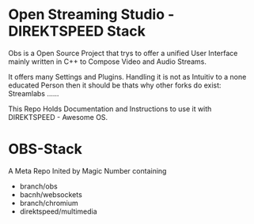 # Open Streaming Studio - DIREKTSPEED Stack
Obs is a Open Source Project that trys to offer a unified User Interface mainly written in C++ to Compose Video and Audio Streams.

It offers many Settings and Plugins. Handling it is not as Intuitiv to a none educated Person then it should be thats why other forks
do exist: Streamlabs ...... 

This Repo Holds Documentation and Instructions to use it with DIREKTSPEED - Awesome OS.


# OBS-Stack

A Meta Repo Inited by Magic Number containing 

- branch/obs
- bacnh/websockets
- branch/chromium
- direktspeed/multimedia

